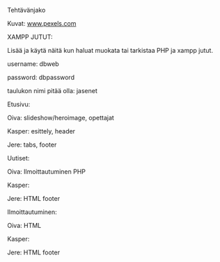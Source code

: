 Tehtävänjako

Kuvat: www.pexels.com

XAMPP JUTUT:

Lisää ja käytä näitä kun haluat muokata tai tarkistaa PHP ja xampp jutut.

username: dbweb

password: dbpassword

taulukon nimi pitää olla: jasenet

Etusivu:

Oiva: slideshow/heroimage, opettajat

Kasper: esittely, header

Jere: tabs, footer

Uutiset:

Oiva: Ilmoittautuminen PHP

Kasper: 

Jere: HTML footer


Ilmoittautuminen:

Oiva: HTML

Kasper: 

Jere: HTML footer


